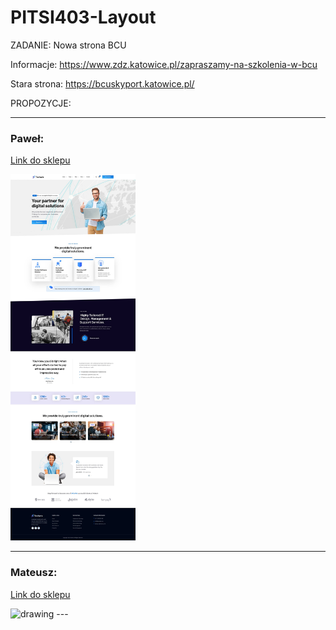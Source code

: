 # PITSI403-Layout

ZADANIE:
Nowa strona BCU

Informacje: https://www.zdz.katowice.pl/zapraszamy-na-szkolenia-w-bcu

Stara strona: https://bcuskyport.katowice.pl/

PROPOZYCJE:

---

### Paweł: 
[Link do sklepu](https://preview.themeforest.net/item/techwix-technology-it-solutions-wordpress-theme/full_screen_preview/53797889)


<img src="Technix.jpg" alt="drawing" width="200"/>

---
### Mateusz:
[Link do sklepu](https://elements.envato.com/edura-online-courses-education-wordpress-theme-A5T4N4W)

<img src="Strona.png" alt="drawing" width="200"/>
---
